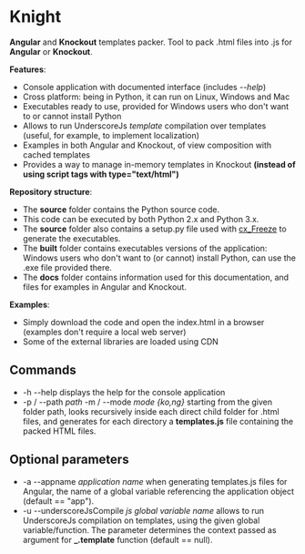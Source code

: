 # Knight
**Angular** and **Knockout** templates packer. Tool to pack .html files into .js for **Angular** or **Knockout**.

**Features**:
- Console application with documented interface (includes *--help*)
- Cross platform: being in Python, it can run on Linux, Windows and Mac
- Executables ready to use, provided for Windows users who don't want to or cannot install Python
- Allows to run UnderscoreJs *template* compilation over templates (useful, for example, to implement localization)
- Examples in both Angular and Knockout, of view composition with cached templates
- Provides a way to manage in-memory templates in Knockout **(instead of using script tags with type="text/html")**

**Repository structure**:
- The **source** folder contains the Python source code.
- This code can be executed by both Python 2.x and Python 3.x.
- The **source** folder also contains a setup.py file used with <a href="http://cx-freeze.readthedocs.org/">cx_Freeze</a> to generate the executables.
- The **built** folder contains executables versions of the application: Windows users who don't want to (or cannot) install Python, can use the .exe file provided there.
- The **docs** folder contains information used for this documentation, and files for examples in Angular and Knockout.

**Examples**:
- Simply download the code and open the index.html in a browser (examples don't require a local web server)
- Some of the external libraries are loaded using CDN

Commands
--------------
- -h --help displays the help for the console application
- -p / --path *path* -m / --mode *mode {ko,ng}* starting from the given folder path, looks recursively inside each direct child folder for .html files, and generates for each directory a **templates.js** file containing the packed HTML files.

Optional parameters
--------------
- -a --appname *application name* when generating templates.js files for Angular, the name of a global variable referencing the application object (default == "app").
- -u --underscoreJsCompile *js global variable name* allows to run UnderscoreJs compilation on templates, using the given global variable/function. The parameter determines the context passed as argument for **_.template** function (default == null).